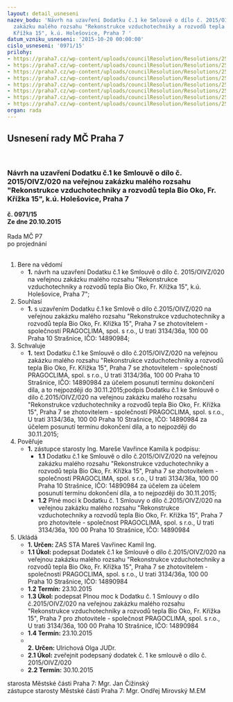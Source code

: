 ```yaml
---
layout: detail_usneseni
nazev_bodu: 'Návrh na uzavření Dodatku č.1 ke Smlouvě o dílo č. 2015/OIVZ/020 na veřejnou
  zakázku malého rozsahu "Rekonstrukce vzduchotechniky a rozvodů tepla Bio Oko, Fr.
  Křížka 15", k.ú. Holešovice, Praha 7 '
datum_vzniku_usneseni: '2015-10-20 00:00:00'
cislo_usneseni: '0971/15'
prilohy:
- https://praha7.cz/wp-content/uploads/councilResolution/Resolutions/25878/67-15-1_d%c5%afvodov%c3%a1_zpr%c3%a1va.doc
- https://praha7.cz/wp-content/uploads/councilResolution/Resolutions/25878/67-15-2._usnesen%c3%ad_%c4%8d._0729.doc
- https://praha7.cz/wp-content/uploads/councilResolution/Resolutions/25878/67-15-3.__smlouva_o_d%c3%adlo_-_n%c3%a1vrh.doc
- https://praha7.cz/wp-content/uploads/councilResolution/Resolutions/25878/67-15-4.__dodatek_1_-_%c3%bapravy.doc
- https://praha7.cz/wp-content/uploads/councilResolution/Resolutions/25878/67-15-4._%c5%be%c3%a1dost_zhotovitele_o_prodlou%c5%been%c3%ad.pdf
- https://praha7.cz/wp-content/uploads/councilResolution/Resolutions/25878/67-15-5._harmonogram_prac%c3%ad.xls
- https://praha7.cz/wp-content/uploads/councilResolution/Resolutions/25878/67-15-6._pln%c3%a1_moc.doc
- https://praha7.cz/wp-content/uploads/councilResolution/Resolutions/25878/67-15-7._v%c3%bdpis_z_or_ze_dne_14.10.2015.pdf
organ: rada
---
```

<div id="ucUsn_pList" class="usn">
	<span><h2>Usnesení rady MČ Praha 7 </h2>
<br></span><div class="standBody">
<span><h3>Návrh na uzavření Dodatku č.1 ke Smlouvě o dílo č. 2015/OIVZ/020 na veřejnou zakázku malého rozsahu "Rekonstrukce vzduchotechniky a rozvodů tepla Bio Oko, Fr. Křížka 15", k.ú. Holešovice, Praha 7 </h3></span><div class="center">
		<strong>č. 0971/15</strong><br>
	</div>
<div class="center">
		<strong>Ze dne 20.10.2015</strong><br><br>
	</div>Rada MČ P7<br> po projednání<br><br><ol>
<li>Bere na vědomí<ul><li>
<strong>1.</strong> návrh na uzavření Dodatku č.1 ke Smlouvě o dílo č. 2015/OIVZ/020 na veřejnou zakázku malého rozsahu "Rekonstrukce vzduchotechniky a rozvodů tepla Bio Oko, Fr. Křížka 15", k.ú. Holešovice, Praha 7"; </li></ul>
</li>
<li>Souhlasí<ul><li>
<strong>1.</strong> s uzavřením Dodatku č.1 ke Smlově o dílo č.2015/OIVZ/020 na veřejnou  zakázku malého rozsahu "Rekonstrukce vzduchotechniky a rozvodů tepla Bio Oko, Fr. Křížka 15", Praha 7 se zhotovitelem - společností PRAGOCLIMA, spol. s  r.o., U trati 3134/36a, 100 00 Praha 10 Strašnice,  IČO: 14890984; </li></ul>
</li>
<li>Schvaluje<ul><li>
<strong>1.</strong> text Dodatku č.1 ke  Smlouvě o dílo č.2015/OIVZ/020 na veřejnou  zakázku malého rozsahu "Rekonstrukce vzduchotechniky a rozvodů tepla Bio Oko, Fr. Křížka 15", Praha 7 se zhotovitelem - společností PRAGOCLIMA, spol. s  r.o., U trati 3134/36a, 100 00 Praha 10 Strašnice,  IČO: 14890984  za účelem posunutí termínu dokončení díla, a to nejpozději do 30.11.2015;podpis Dodatku č.1 ke  Smlouvě o dílo č.2015/OIVZ/020 na veřejnou  zakázku malého rozsahu "Rekonstrukce vzduchotechniky a rozvodů tepla Bio Oko, Fr. Křížka 15", Praha 7 se zhotovitelem - společností PRAGOCLIMA, spol. s  r.o., U trati 3134/36a, 100 00 Praha 10 Strašnice,  IČO: 14890984  za účelem posunutí termínu dokončení díla, a to nejpozději do 30.11.2015; </li></ul>
</li>
<li>Pověřuje<ul><li>
<strong>1.</strong> zástupce starosty  Ing. Mareše Vavřince Kamila k podpisu: <ul>
<li>
<strong>1.1</strong> Dodatku č.1 ke Smlouvě o dílo č.2015/OIVZ/020 na veřejnou  zakázku malého rozsahu "Rekonstrukce vzduchotechniky a rozvodů tepla Bio Oko, Fr. Křížka 15", Praha 7 se zhotovitelem - společností PRAGOCLIMA, spol. s  r.o., U trati 3134/36a, 100 00 Praha 10 Strašnice,  IČO: 14890984  za účelem za účelem posunutí termínu dokončení díla, a to nejpozději do 30.11.2015;  </li>
<li>
<strong>1.2</strong> Plné moci k Dodatku č. 1  Smlouvy o dílo č.2015/OIVZ/020 na veřejnou  zakázku malého rozsahu "Rekonstrukce vzduchotechniky a rozvodů tepla Bio Oko, Fr. Křížka 15", Praha 7 pro zhotovitele - společnost PRAGOCLIMA, spol. s  r.o., U trati 3134/36a, 100 00 Praha 10 Strašnice,  IČO: 14890984 </li>
</ul>
</li></ul>
</li>
<li>Ukládá<ul>
<li>
<strong>1. Určen: </strong>ZAS STA Mareš Vavřinec Kamil Ing.</li>
<li>
<strong>1.1 Úkol: </strong>podepsat Dodatek č.1 ke Smlouvě o dílo č.2015/OIVZ/020 na veřejnou  zakázku malého rozsahu "Rekonstrukce vzduchotechniky a rozvodů tepla Bio Oko, Fr. Křížka 15", Praha 7 se zhotovitelem - společností PRAGOCLIMA, spol. s  r.o., U trati 3134/36a, 100 00 Praha 10 Strašnice,  IČO: 14890984</li>
<li>
<strong>1.2 Termín: </strong>23.10.2015</li>
<li>
<strong>1.3 Úkol: </strong>podepsat Plnou moc k Dodatku č. 1  Smlouvy o dílo č.2015/OIVZ/020 na veřejnou  zakázku malého rozsahu "Rekonstrukce vzduchotechniky a rozvodů tepla Bio Oko, Fr. Křížka 15", Praha 7 pro zhotovitele - společnost PRAGOCLIMA, spol. s  r.o., U trati 3134/36a, 100 00 Praha 10 Strašnice,  IČO: 14890984</li>
<li>
<strong>1.4 Termín: </strong>23.10.2015</li>
<li>
<strong><br>2. Určen: </strong>Ulrichová Olga JUDr.</li>
<li>
<strong>2.1 Úkol: </strong>zveřejnit podepsaný dodatek č. 1 ke smlouvě o dílo č. 2015/OIVZ/020</li>
<li>
<strong>2.2 Termín: </strong>30.10.2015</li>
</ul>
</li>
</ol>starosta Městské části Praha 7: Mgr. Jan Čižinský<br>zástupce starosty Městské části Praha 7: Mgr. Ondřej Mirovský M.EM 
</div>
</div>